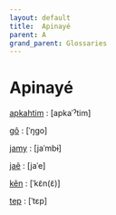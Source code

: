 ```yaml
---
layout: default
title:  Apinayé
parent: A
grand_parent: Glossaries
---
```


# Apinayé


[apkahtim](https://en.wiktionary.org/wiki/?curid=4244805)
: [apkaˈˀtim]

[gô](https://en.wiktionary.org/wiki/?curid=4331028)
: [ˈŋɡo]

[jamy](https://en.wiktionary.org/wiki/?curid=7195175)
: [jaˈmbɨ]

[jaê](https://en.wiktionary.org/wiki/?curid=7851956)
: [jaˈe]

[kẽn](https://en.wiktionary.org/wiki/?curid=7852128)
: [ˈkɛ̃n(ɛ̃)]

[tep](https://en.wiktionary.org/wiki/?curid=1193828)
: [ˈtɛp]

